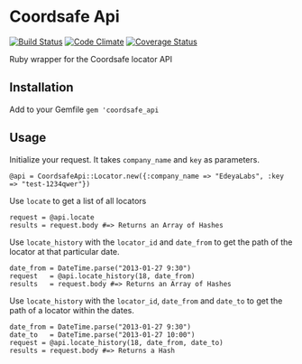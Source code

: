 Coordsafe Api
=============
[![Build Status](https://travis-ci.org/EdeyaLabs/coordsafe_api.png?branch=master)](https://travis-ci.org/EdeyaLabs/coordsafe_api)
[![Code Climate](https://codeclimate.com/github/EdeyaLabs/coordsafe_api.png)](https://codeclimate.com/github/EdeyaLabs/coordsafe_api)
[![Coverage Status](https://coveralls.io/repos/EdeyaLabs/coordsafe_api/badge.png?branch=master)](https://coveralls.io/r/EdeyaLabs/coordsafe_api?branch=master)

Ruby wrapper for the Coordsafe locator API

Installation
------------

Add to your Gemfile `gem 'coordsafe_api`

Usage
-----

Initialize your request. It takes `company_name` and `key` as parameters.

    @api = CoordsafeApi::Locator.new({:company_name => "EdeyaLabs", :key => "test-1234qwer"})

Use `locate` to get a list of all locators

    request = @api.locate
    results = request.body #=> Returns an Array of Hashes

Use `locate_history` with the `locator_id` and `date_from` to get the path of the locator at that particular date.

    date_from = DateTime.parse("2013-01-27 9:30")
    request   = @api.locate_history(18, date_from)
    results   = request.body #=> Returns an Array of Hashes

Use `locate_history` with the `locator_id`, `date_from` and `date_to` to get the path of a locator within the dates.

    date_from = DateTime.parse("2013-01-27 9:30")
    date_to   = DateTime.parse("2013-01-27 10:00")
    request = @api.locate_history(18, date_from, date_to)
    results = request.body #=> Returns a Hash
